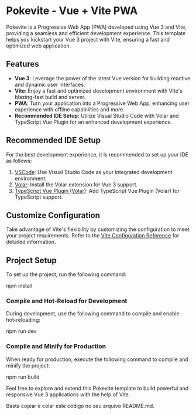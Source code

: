 # Pokevite - Vue + Vite PWA

Pokevite is a Progressive Web App (PWA) developed using Vue 3 and Vite, providing a seamless and efficient development experience. This template helps you kickstart your Vue 3 project with Vite, ensuring a fast and optimized web application.

## Features

- **Vue 3**: Leverage the power of the latest Vue version for building reactive and dynamic user interfaces.
- **Vite**: Enjoy a fast and optimized development environment with Vite's blazing-fast build and server.
- **PWA**: Turn your application into a Progressive Web App, enhancing user experience with offline capabilities and more.
- **Recommended IDE Setup**: Utilize Visual Studio Code with Volar and TypeScript Vue Plugin for an enhanced development experience.

## Recommended IDE Setup

For the best development experience, it is recommended to set up your IDE as follows:

1. [VSCode](https://code.visualstudio.com/): Use Visual Studio Code as your integrated development environment.
2. [Volar](https://marketplace.visualstudio.com/items?itemName=Vue.volar): Install the Volar extension for Vue 3 support.
3. [TypeScript Vue Plugin (Volar)](https://marketplace.visualstudio.com/items?itemName=Vue.vscode-typescript-vue-plugin): Add TypeScript Vue Plugin (Volar) for TypeScript support.

## Customize Configuration

Take advantage of Vite's flexibility by customizing the configuration to meet your project requirements. Refer to the [Vite Configuration Reference](https://vitejs.dev/config/) for detailed information.

## Project Setup

To set up the project, run the following command:


npm install


### Compile and Hot-Reload for Development

During development, use the following command to compile and enable hot-reloading:


npm run dev

### Compile and Minify for Production

When ready for production, execute the following command to compile and minify the project:


npm run build

Feel free to explore and extend this Pokevite template to build powerful and responsive Vue 3 applications with the help of Vite.

Basta copiar e colar este código no seu arquivo README.md.